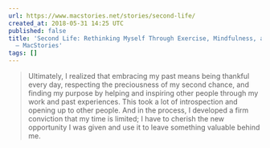 ```yaml
---
url: https://www.macstories.net/stories/second-life/
created_at: 2018-05-31 14:25 UTC
published: false
title: 'Second Life: Rethinking Myself Through Exercise, Mindfulness, and Gratitude
  – MacStories'
tags: []
---
```


> Ultimately, I realized that embracing my past means being thankful every day, respecting the preciousness of my second chance, and finding my purpose by helping and inspiring other people through my work and past experiences. This took a lot of introspection and opening up to other people. And in the process, I developed a firm conviction that my time is limited; I have to cherish the new opportunity I was given and use it to leave something valuable behind me.
